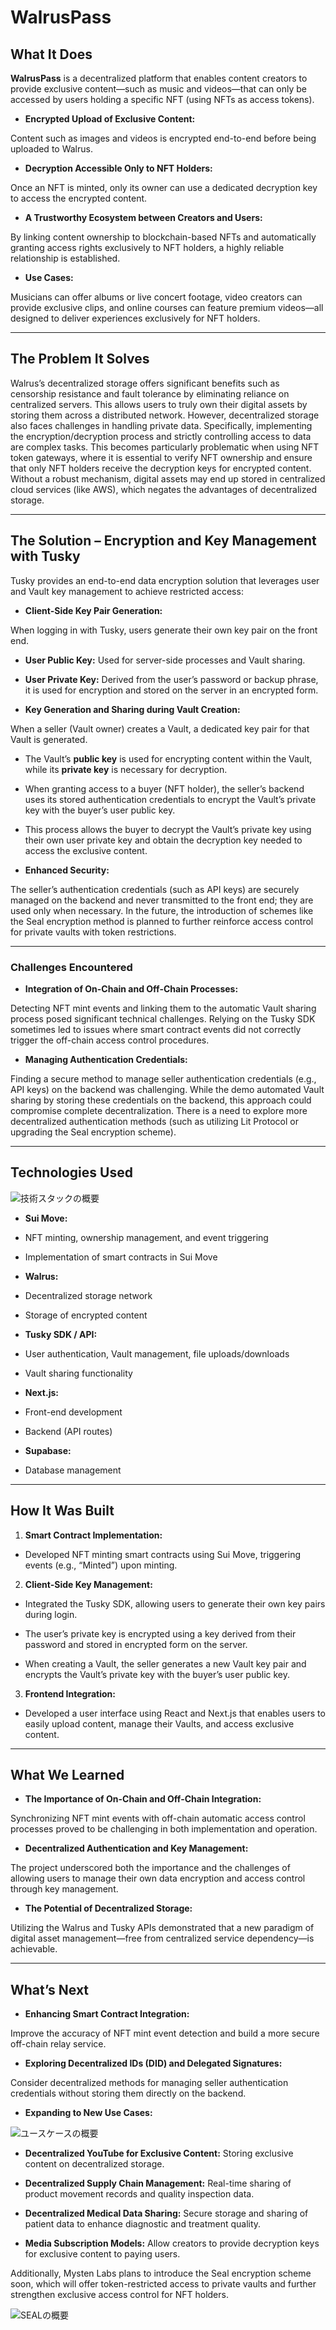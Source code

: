 # WalrusPass


## What It Does
**WalrusPass** is a decentralized platform that enables content creators to provide exclusive content—such as music and videos—that can only be accessed by users holding a specific NFT (using NFTs as access tokens).



- **Encrypted Upload of Exclusive Content:**  

 Content such as images and videos is encrypted end-to-end before being uploaded to Walrus.



- **Decryption Accessible Only to NFT Holders:**  

 Once an NFT is minted, only its owner can use a dedicated decryption key to access the encrypted content.



- **A Trustworthy Ecosystem between Creators and Users:**  

 By linking content ownership to blockchain-based NFTs and automatically granting access rights exclusively to NFT holders, a highly reliable relationship is established.



- **Use Cases:**  

 Musicians can offer albums or live concert footage, video creators can provide exclusive clips, and online courses can feature premium videos—all designed to deliver experiences exclusively for NFT holders.



---



## The Problem It Solves


Walrus’s decentralized storage offers significant benefits such as censorship resistance and fault tolerance by eliminating reliance on centralized servers. This allows users to truly own their digital assets by storing them across a distributed network. However, decentralized storage also faces challenges in handling private data. Specifically, implementing the encryption/decryption process and strictly controlling access to data are complex tasks. This becomes particularly problematic when using NFT token gateways, where it is essential to verify NFT ownership and ensure that only NFT holders receive the decryption keys for encrypted content. Without a robust mechanism, digital assets may end up stored in centralized cloud services (like AWS), which negates the advantages of decentralized storage.



---



## The Solution – Encryption and Key Management with Tusky


Tusky provides an end-to-end data encryption solution that leverages user and Vault key management to achieve restricted access:



- **Client-Side Key Pair Generation:**  

 When logging in with Tusky, users generate their own key pair on the front end.  

 - **User Public Key:** Used for server-side processes and Vault sharing.  

 - **User Private Key:** Derived from the user’s password or backup phrase, it is used for encryption and stored on the server in an encrypted form.



- **Key Generation and Sharing during Vault Creation:**  

 When a seller (Vault owner) creates a Vault, a dedicated key pair for that Vault is generated.  

 - The Vault’s **public key** is used for encrypting content within the Vault, while its **private key** is necessary for decryption.  

 - When granting access to a buyer (NFT holder), the seller’s backend uses its stored authentication credentials to encrypt the Vault’s private key with the buyer’s user public key.  

 - This process allows the buyer to decrypt the Vault’s private key using their own user private key and obtain the decryption key needed to access the exclusive content.



- **Enhanced Security:**  

 The seller’s authentication credentials (such as API keys) are securely managed on the backend and never transmitted to the front end; they are used only when necessary. In the future, the introduction of schemes like the Seal encryption method is planned to further reinforce access control for private vaults with token restrictions.



---



### Challenges Encountered



- **Integration of On-Chain and Off-Chain Processes:**  

 Detecting NFT mint events and linking them to the automatic Vault sharing process posed significant technical challenges. Relying on the Tusky SDK sometimes led to issues where smart contract events did not correctly trigger the off-chain access control procedures.



- **Managing Authentication Credentials:**  

 Finding a secure method to manage seller authentication credentials (e.g., API keys) on the backend was challenging. While the demo automated Vault sharing by storing these credentials on the backend, this approach could compromise complete decentralization. There is a need to explore more decentralized authentication methods (such as utilizing Lit Protocol or upgrading the Seal encryption scheme).



---



## Technologies Used

![技術スタックの概要](./images/tech.png)


- **Sui Move:**  

 - NFT minting, ownership management, and event triggering  

 - Implementation of smart contracts in Sui Move

- **Walrus:**  

 - Decentralized storage network  

 - Storage of encrypted content

- **Tusky SDK / API:**  

 - User authentication, Vault management, file uploads/downloads  

 - Vault sharing functionality

- **Next.js:**  

 - Front-end development  

 - Backend (API routes)

- **Supabase:**  

 - Database management



---



## How It Was Built


1. **Smart Contract Implementation:**  

  - Developed NFT minting smart contracts using Sui Move, triggering events (e.g., “Minted”) upon minting.



2. **Client-Side Key Management:**  

  - Integrated the Tusky SDK, allowing users to generate their own key pairs during login.  

  - The user’s private key is encrypted using a key derived from their password and stored in encrypted form on the server.  

  - When creating a Vault, the seller generates a new Vault key pair and encrypts the Vault’s private key with the buyer’s user public key.



3. **Frontend Integration:**  

  - Developed a user interface using React and Next.js that enables users to easily upload content, manage their Vaults, and access exclusive content.



---



## What We Learned


- **The Importance of On-Chain and Off-Chain Integration:**  

 Synchronizing NFT mint events with off-chain automatic access control processes proved to be challenging in both implementation and operation.



- **Decentralized Authentication and Key Management:**  

 The project underscored both the importance and the challenges of allowing users to manage their own data encryption and access control through key management.



- **The Potential of Decentralized Storage:**  

 Utilizing the Walrus and Tusky APIs demonstrated that a new paradigm of digital asset management—free from centralized service dependency—is achievable.



---



## What’s Next


- **Enhancing Smart Contract Integration:**  

 Improve the accuracy of NFT mint event detection and build a more secure off-chain relay service.



- **Exploring Decentralized IDs (DID) and Delegated Signatures:**  

 Consider decentralized methods for managing seller authentication credentials without storing them directly on the backend.



- **Expanding to New Use Cases:**  

![ユースケースの概要](./images/usecase.png)

 - **Decentralized YouTube for Exclusive Content:** Storing exclusive content on decentralized storage.  

 - **Decentralized Supply Chain Management:** Real-time sharing of product movement records and quality inspection data.  

 - **Decentralized Medical Data Sharing:** Secure storage and sharing of patient data to enhance diagnostic and treatment quality.  

 - **Media Subscription Models:** Allow creators to provide decryption keys for exclusive content to paying users.



 Additionally, Mysten Labs plans to introduce the Seal encryption scheme soon, which will offer token-restricted access to private vaults and further strengthen exclusive access control for NFT holders.

![SEALの概要](./images/seal.png)


